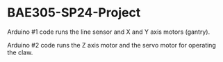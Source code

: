 # BAE305-SP24-Project


Arduino #1 code runs the line sensor and X and Y axis motors (gantry).

Arduino #2 code runs the Z axis motor and the servo motor for operating the claw.
